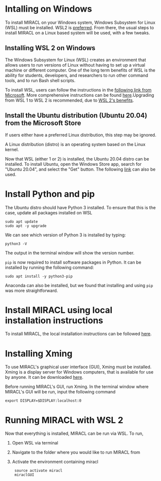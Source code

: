 # Intalling on Windows

To install MIRACL on your Windows system, Windows Subsystem for Linux (WSL) must be installed. WSL2 is [preferred](https://docs.microsoft.com/en-us/windows/wsl/compare-versions). From there, the usual steps to install MIRACL on a Linux based system will be used, with a few tweaks.

## Installing WSL 2 on Windows
The Windows Subsystem for Linux (WSL) creates an environment that allows users to run versions of Linux without having to set up a virtual machine or different computer. One of the long term benefits of WSL is the ability for students, developers, and researchers to run other command tools, and to run Bash shell scripts.

To install WSL, users can follow the instructions in the [following link from Microsoft](https://docs.microsoft.com/en-us/windows/wsl/install). More comprehensive instructions can be found [here](https://www.windowscentral.com/install-windows-subsystem-linux-windows-10).Upgrading from WSL 1 to WSL 2 is recommended, due to [WSL 2's benefits](https://docs.microsoft.com/en-us/windows/wsl/compare-versions).

## Install the Ubuntu distribution (Ubuntu 20.04) from the Microsoft Store
If users either have a preferred Linux distribution, this step may be ignored.

A Linux distribution (distro) is an operating system based on the Linux kernel.

Now that WSL (either 1 or 2) is installed, the Ubuntu 20.04 distro can be installed. To install Ubuntu, open the Windows Store app, search for "Ubuntu 20.04", and select the "Get" button. The following [link](https://www.microsoft.com/en-gb/p/ubuntu-2004-lts/9n6svws3rx71) can also be used.

# Install Python and pip

The Ubuntu distro should have Python 3 installed. To ensure that this is the case, update all packages installed on WSL

    sudo apt update
    sudo apt -y upgrade

We can see which version of Python 3 is installed by typing:

    python3 -V

The output in the terminal window will show the version number.

`pip` is now required to install software packages in Python. It can be installed by running the following command:

    sudo apt install -y python3-pip

Anaconda can also be installed, but we found that installing and using `pip` was more straightforward.

# Install MIRACL using local installation instructions

To install MIRACL, the local installation instructions can be followed [here](install-local.md).

# Installing Xming

To use MIRACL's graphical user interface (GUI), Xming must be installed. Xming is a display server for Windows computers, that is available for use by anyone. It can be downloaded [here](https://www.google.com/url?q=https://sourceforge.net/projects/xming/&source=gmail&ust=1641769602186000&usg=AOvVaw2MoTURhTsyCk_-56M3Qljj).

Before running MIRACL's GUI, run Xming. In the terminal window where MIRACL's GUI will be run, input the following command

    export DISPLAY=$DISPLAY:localhost:0


# Running MIRACL with WSL 2

Now that everything is installed, MIRACL can be run via WSL. To run,

1. Open WSL via terminal
2. Navigate to the folder where you would like to run MIRACL from
3. Activate the environment containing miracl

        source activate miracl
        miraclGUI